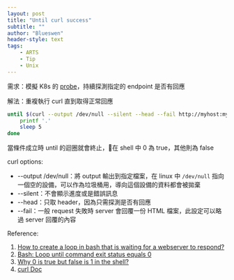 ```yaml
---
layout: post
title: "Until curl success"
subtitle: ""
author: "Blueswen"
header-style: text
tags:
    - ARTS
    - Tip
    - Unix
---
```


需求：模擬 K8s 的 [probe](https://www.innoq.com/en/blog/kubernetes-probes/)，持續探測指定的 endpoint 是否有回應

解法：重複執行 curl 直到取得正常回應

```bash
until $(curl --output /dev/null --silent --head --fail http://myhost:myport); do
    printf '.'
    sleep 5
done
```

當條件成立時 until 的迴圈就會終止，在 shell 中 0 為 true，其他則為 false

curl options:

* --output /dev/null：將 output 輸出到指定檔案，在 linux 中 ```/dev/null``` 指向一個空的設備，可以作為垃圾桶用，導向這個設備的資料都會被拋棄
* --silent：不會顯示進度或是錯誤訊息
* --head：只取 header，因為只需探測是否有回應
* --fail：一般 request 失敗時 server 會回覆一份 HTML 檔案，此設定可以略過 server 回覆的內容

Reference:

1. [How to create a loop in bash that is waiting for a webserver to respond?](https://stackoverflow.com/a/21189440/13582118)
2. [Bash: Loop until command exit status equals 0](https://stackoverflow.com/questions/21982187/bash-loop-until-command-exit-status-equals-0)
3. [Why 0 is true but false is 1 in the shell?](https://stackoverflow.com/a/2933855/13582118)
4. [curl Doc](https://www.mit.edu/afs.new/sipb/user/ssen/src/curl-7.11.1/docs/curl.html)
